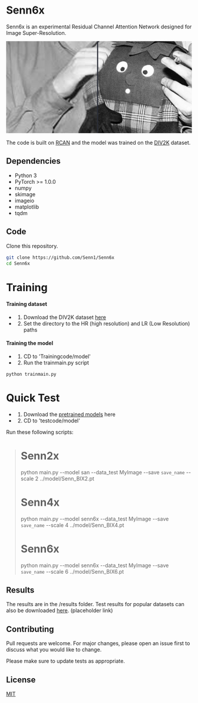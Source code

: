# Senn6x

Senn6x is an experimental Residual Channel Attention Network designed for Image Super-Resolution.

<img src="Figures/littleguy.png">

The code is built on [RCAN](https://github.com/yulunzhang/RCAN) and the model was trained on the [DIV2K](http://www.vision.ee.ethz.ch/~timofter/publications/Agustsson-CVPRW-2017.pdf) dataset.


## Dependencies

- Python 3
- PyTorch >= 1.0.0
- numpy
- skimage
- imageio
- matplotlib
- tqdm

## Code

Clone this repository.
```bash
git clone https://github.com/Senn1/Senn6x
cd Senn6x
```

# Training

#### Training dataset
- 1. Download the DIV2K dataset [here](https://data.vision.ee.ethz.ch/cvl/DIV2K/)
- 2. Set the directory to the HR (high resolution) and LR (Low Resolution) paths

#### Training the model

- 1. CD to 'Trainingcode/model'
- 2. Run the trainmain.py script

```python
python trainmain.py
```

# Quick Test

- 1. Download the [pretrained models](https://www.youtube.com/watch?v=yVihOxP2QeY) here
- 2. CD to 'testcode/model'

Run these following scripts:
>  
>  # Senn2x
> 
>  python main.py  --model san  --data_test MyImage  --save `save_name`  --scale 2 ../model/Senn_BIX2.pt  
> 
>  # Senn4x   
> 
>  python main.py  --model senn6x --data_test MyImage  --save `save_name`  --scale 4 ../model/Senn_BIX4.pt  
> 
>  # Senn6x
>  python main.py  --model senn6x --data_test MyImage  --save `save_name`  --scale 6 ../model/Senn_BIX6.pt
> 

## Results

The results are in the /results folder. Test results for popular datasets can also be downloaded [here](https://www.youtube.com/watch?v=pAoDgCF-feg). (placeholder link)

## Contributing
Pull requests are welcome. For major changes, please open an issue first to discuss what you would like to change.

Please make sure to update tests as appropriate.

## License
[MIT](https://choosealicense.com/licenses/mit/)